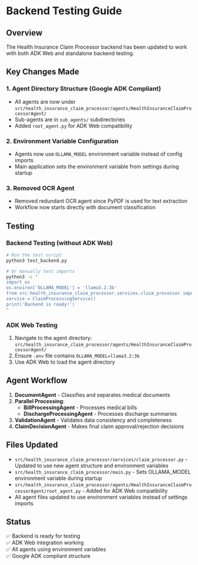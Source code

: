 # Backend Testing Guide

## Overview

The Health Insurance Claim Processor backend has been updated to work with both ADK Web and standalone backend testing.

## Key Changes Made

### 1. Agent Directory Structure (Google ADK Compliant)

- All agents are now under `src/health_insurance_claim_processor/agents/HealthInsuranceClaimProcessorAgent/`
- Sub-agents are in `sub_agents/` subdirectories
- Added `root_agent.py` for ADK Web compatibility

### 2. Environment Variable Configuration

- Agents now use `OLLAMA_MODEL` environment variable instead of config imports
- Main application sets the environment variable from settings during startup

### 3. Removed OCR Agent

- Removed redundant OCR agent since PyPDF is used for text extraction
- Workflow now starts directly with document classification

## Testing

### Backend Testing (without ADK Web)

```bash
# Run the test script
python3 test_backend.py

# Or manually test imports
python3 -c "
import os
os.environ['OLLAMA_MODEL'] = 'llama3.2:3b'
from src.health_insurance_claim_processor.services.claim_processor import ClaimProcessingService
service = ClaimProcessingService()
print('Backend is ready!')
"
```

### ADK Web Testing

1. Navigate to the agent directory: `src/health_insurance_claim_processor/agents/HealthInsuranceClaimProcessorAgent/`
2. Ensure `.env` file contains `OLLAMA_MODEL=llama3.2:3b`
3. Use ADK Web to load the agent directory

## Agent Workflow

1. **DocumentAgent** - Classifies and separates medical documents
2. **Parallel Processing**:
   - **BillProcessingAgent** - Processes medical bills
   - **DischargeProcessingAgent** - Processes discharge summaries
3. **ValidationAgent** - Validates data consistency and completeness
4. **ClaimDecisionAgent** - Makes final claim approval/rejection decisions

## Files Updated

- `src/health_insurance_claim_processor/services/claim_processor.py` - Updated to use new agent structure and environment variables
- `src/health_insurance_claim_processor/main.py` - Sets OLLAMA_MODEL environment variable during startup
- `src/health_insurance_claim_processor/agents/HealthInsuranceClaimProcessorAgent/root_agent.py` - Added for ADK Web compatibility
- All agent files updated to use environment variables instead of settings imports

## Status

✅ Backend is ready for testing  
✅ ADK Web integration working  
✅ All agents using environment variables  
✅ Google ADK compliant structure  
